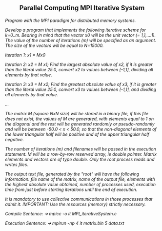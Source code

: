 <h2 align="center"> Parallel Computing MPI Iterative System </h2>

<h6> 

Program with the MPI paradigm for distributed memory systems.

Develop a program that implements the following iterative scheme for k=0..m.
Bearing in mind that the vector x0 will be the unit vector (= 1,1,....1). The value of the number of iterations (m) will be specified as an argument. The size of the vectors will be equal to N=15000.

Iteration 1: x1 = Mx0

Iteration 2: x2 = M x1; Find the largest absolute value of x2, if it is greater than the literal value 25.0,
convert x2 to values between [-1,1], dividing all elements by that value.

Iteration 3: x3 = M x2; Find the greatest absolute value of x3, if it is greater than the literal value 25.0,
convert x3 to values between [-1,1], and dividing all elements by that value.

...

The matrix M (square NxN size) will be stored in a binary file, if this file does not exist, the values of M are generated, with elements equal to 1 on the diagonal and the rest will be generated randomly or pseudo-randomly and will be between -50.0 < x < 50.0, so that the non-diagonal elements of the lower triangular half will be positive and of the upper triangular half negative.

The number of iterations (m) and filenames will be passed in the execution statement. M will be a row-by-row reserved array, ie double pointer. Matrix elements and vectors are of type double. Only the root process reads and writes files.

The output text file, generated by the "root" will have the following information: file name of the matrix, name of the output file, elements with the highest absolute value obtained, number of processes used, execution time from just before starting iterations until the end of execution.

It is mandatory to use collective communications in those processes that admit it.
IMPORTANT: Use the resources (memory) strictly necessary.

Compile Sentence:
➔ mpicc -o it MPI_iterativeSystem.c

Execution Sentence:
➔ mpirun -np 4 it matrix.bin 5 data.txt




</h6>
